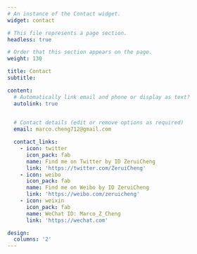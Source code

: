 ```yaml
---
# An instance of the Contact widget.
widget: contact

# This file represents a page section.
headless: true

# Order that this section appears on the page.
weight: 130

title: Contact
subtitle:

content:
  # Automatically link email and phone or display as text?
  autolink: true
  

  # Contact details (edit or remove options as required)
  email: marco.cheng712@gmail.com

  contact_links:
    - icon: twitter
      icon_pack: fab
      name: Find me on Twitter by ID ZeruiCheng
      link: 'https://twitter.com/ZeruiCheng'
    - icon: weibo
      icon_pack: fab
      name: Find me on Weibo by ID ZeruiCheng
      link: 'https://weibo.com/zeruicheng'
    - icon: weixin
      icon_pack: fab
      name: WeChat ID: Marco_Z_Cheng
      link: 'https://wechat.com'

design:
  columns: '2'
---
```

